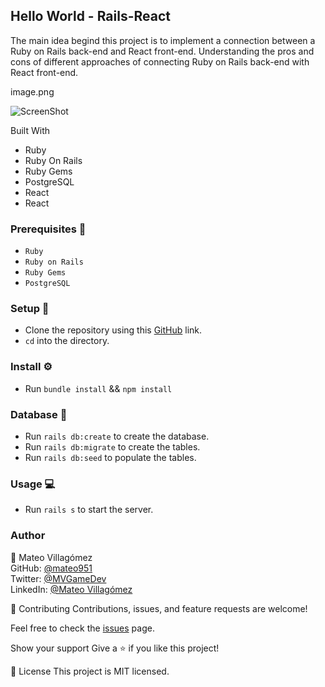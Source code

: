 ## Hello World - Rails-React  ##

The main idea begind this project is to implement a connection between a Ruby on Rails back-end and React front-end.
Understanding the pros and cons of different approaches of connecting Ruby on Rails back-end with React front-end.

image.png

![ScreenShot](./app/assets/images/screen-shot-1.PNG?raw=true)

Built With

- Ruby
- Ruby On Rails
- Ruby Gems
- PostgreSQL
- React
- React

### Prerequisites 📌
- `Ruby`
- `Ruby on Rails` 
- `Ruby Gems` 
- `PostgreSQL`

### Setup 🔂 
- Clone the repository using this [GitHub](https://github.com/mateo951/hello_world_rails_react.git) link.
- `cd` into the directory. 

### Install ⚙️
- Run `bundle install` && `npm install`

### Database 💾
- Run `rails db:create` to create the database.
- Run `rails db:migrate` to create the tables.
- Run `rails db:seed` to populate the tables.

### Usage 💻
- Run `rails s` to start the server.
  
### Author ###
👤 Mateo Villagómez<br>
GitHub: [@mateo951](https://github.com/mateo951)<br>
Twitter: [@MVGameDev](https://twitter.com/MVGameDev)<br>
LinkedIn: [@Mateo Villagómez](https://www.linkedin.com/in/mateo-villagómez/)<br>

🤝 Contributing
Contributions, issues, and feature requests are welcome!

Feel free to check the [issues](https://github.com/mateo951/hello_world_rails_react/issues) page.

Show your support
Give a ⭐️ if you like this project!

📝 License
This project is MIT licensed.

